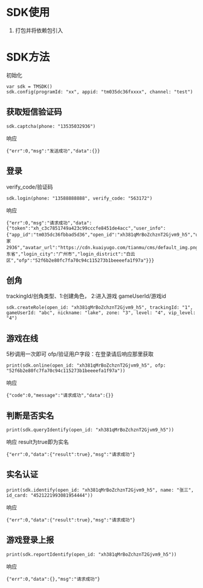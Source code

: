 # SDK使用
1. 打包并将依赖包引入

# SDK方法
初始化
```
var sdk = TMSDK()
sdk.config(programId: "xx", appid: "tm035dc36fxxxx", channel: "test")
```
## 获取短信验证码
```
sdk.captcha(phone: "13535032936")
```
响应
```
{"err":0,"msg":"发送成功","data":{}}
```
## 登录
verify_code/验证码
```
sdk.login(phone: "13588888888", verify_code: "563172")
```
响应
```
{"err":0,"msg":"请求成功","data":{"token":"xh_c3c7851749a423c99cccfe8451de4acc","user_info":{"app_id":"tm035dc36fbbad5d36","open_id":"xh381qMrBoZchznT2Gjvm9_h5","union_id":"xh381qMrBoZchznT2Gjvm9_h5","nick_name":"玩家2936","avatar_url":"https://cdn.kuaiyugo.com/tianmu/cms/default_img.png","tel":"13535032936","recharged":0,"recharged_times":0,"is_new":false,"register_time":1669362036,"login_province":"广东省","login_city":"广州市","login_district":"白云区","ofp":"52f6b2e80fc7fa70c94c115273b1beeeefa1f97a"}}}
```
## 创角
trackingId/创角类型、1:创建角色， 2:进入游戏
gameUserId/游戏id
```
sdk.createRole(open_id: "xh381qMrBoZchznT2Gjvm9_h5", trackingId: "1", gameUserId: "abc", nickname: "lake", zone: "3", level: "4", vip_level: "4")
```
## 游戏在线
5秒调用一次即可
ofp/验证用户字段：在登录请后响应那里获取
```
print(sdk.online(open_id: "xh381qMrBoZchznT2Gjvm9_h5", ofp: "52f6b2e80fc7fa70c94c115273b1beeeefa1f97a"))
```
响应
```
{"code":0,"message":"请求成功","data":{}}
```
## 判断是否实名
```
print(sdk.queryIdentify(open_id: "xh381qMrBoZchznT2Gjvm9_h5"))
```
响应
result为true即为实名
```
{"err":0,"data":{"result":true},"msg":"请求成功"}
```
## 实名认证
```
print(sdk.identify(open_id: "xh381qMrBoZchznT2Gjvm9_h5", name: "张三", id_card: "4521221993081954444"))
```
响应
```
{"err":0,"data":{"result":true},"msg":"请求成功"}
```
## 游戏登录上报
```
print(sdk.reportIdentify(open_id: "xh381qMrBoZchznT2Gjvm9_h5"))
```
响应
```
{"err":0,"data":{},"msg":"请求成功"}
```


